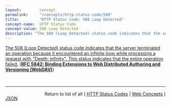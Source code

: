 ```yaml
---
layout:        concept
permalink:     "/concepts/http-status-code/508"
title:         "HTTP Status Code: 508 Loop Detected"
concept-name:  HTTP Status Code
concept-value: 508 Loop Detected
description: "The 508 (Loop Detected) status code indicates that the server terminated an operation because it encountered an infinite loop while processing a request with \"Depth: infinity\". This status indicates that the entire operation failed."
---
```


[The 508 (Loop Detected) status code indicates that the server terminated an operation because it encountered an infinite loop while processing a request with "Depth: infinity". This status indicates that the entire operation failed.](https://datatracker.ietf.org/doc/html/rfc5842#section-7.1 "Read documentation for HTTP Status Code &#34;508&#34;") (**[RFC 5842: Binding Extensions to Web Distributed Authoring and Versioning (WebDAV)](/specs/IETF/RFC/5842 "This specification defines bindings, and the BIND method for creating multiple bindings to the same resource. Creating a new binding to a resource causes at least one new URI to be mapped to that resource. Servers are required to ensure the integrity of any bindings that they allow to be created.")**)

<br/>
<hr/>

<p style="float : left"><a href="./508.json" title="JSON representing this particular Web Concept value">JSON</a></p>
<p style="text-align: right">Return to list of all ( <a href="../http-status-code/">HTTP Status Codes</a> | <a href="../">Web Concepts</a> )</p>
